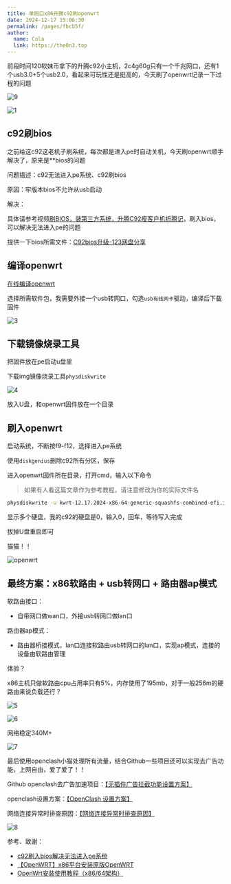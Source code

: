 ```yaml
---
title: 单网口x86升腾c92刷openwrt
date: 2024-12-17 15:06:30
permalink: /pages/fbcb5f/
author: 
  name: Cola
  link: https://the0n3.top
---
```

前段时间120软妹币拿下的升腾c92小主机，2c4g60g只有一个千兆网口，还有1个usb3.0+5个usb2.0，看起来可玩性还是挺高的，今天刷了openwrt记录一下过程的问题

![9](https://the0n3.top/medias/openwrt/9.png)

<!-- more -->


![1](https://the0n3.top/medias/openwrt/1.png)


## c92刷bios

之前给这c92这老机子刷系统，每次都是进入pe时自动关机，今天刷openwrt顺手解决了，原来是**bios的问题


问题描述：c92无法进入pe系统、c92刷bios

原因：牢版本bios不允许从usb启动

解决：

具体请参考视频[刷BIOS，装第三方系统，升腾C92瘦客户机折腾记](https://www.bilibili.com/video/BV1PN4y1P7uW/)，刷入bios，可以解决无法进入pe的问题

提供一下bios所需文件：[C92bios升级-123网盘分享](https://www.123865.com/s/eZQJTd-r4axv)


## 编译openwrt

[在线编译openwrt](https://openwrt.ai/)

选择所需软件包，我需要外接一个usb转网口，勾选`usb有线网卡`驱动，编译后下载固件

![3](https://the0n3.top/medias/openwrt/3.png)

## 下载镜像烧录工具

把固件放在pe启动u盘里

下载img镜像烧录工具`physdiskwrite`

![4](https://the0n3.top/medias/openwrt/4.png)

放入U盘，和openwrt固件放在一个目录

## 刷入openwrt

启动系统，不断按f9-f12，选择进入pe系统

使用`diskgenius`删除c92所有分区，保存

进入openwrt固件所在目录，打开cmd，输入以下命令

> 如果有人看这篇文章作为参考教程，请注意修改为你的实际文件名

```bash
physdiskwrite -u kwrt-12.17.2024-x86-64-generic-squashfs-combined-efi.img
```

显示多个硬盘，我的c92的硬盘是0，输入0，回车，等待写入完成

拔掉U盘重启即可


猫猫！！

![openwrt](https://the0n3.top/medias/openwrt/openwrt.png)


## 最终方案：x86软路由 + usb转网口 + 路由器ap模式

软路由接口：

- 自带网口做wan口，外接usb转网口做lan口

路由器ap模式：

- 路由器桥接模式，lan口连接软路由usb转网口的lan口，实现ap模式，连接的设备由软路由管理

体验？

x86主机只做软路由cpu占用率只有5%，内存使用了195mb，对于一般256m的硬路由来说负载还行？

![5](https://the0n3.top/medias/openwrt/5.png)

![6](https://the0n3.top/medias/openwrt/6.png)

网络稳定340M+

![7](https://the0n3.top/medias/openwrt/7.png)

最后使用openclash小猫处理所有流量，结合Github一些项目还可以实现去广告功能，上网自由，爱了爱了！！

Github openclash去广告加速项目：[【无插件广告拦截功能设置方案】](https://github.com/Aethersailor/Custom_OpenClash_Rules/wiki/%E6%97%A0%E6%8F%92%E4%BB%B6%E5%B9%BF%E5%91%8A%E6%8B%A6%E6%88%AA%E5%8A%9F%E8%83%BD%E8%AE%BE%E7%BD%AE%E6%96%B9%E6%A1%88)

openclash设置方案：[【OpenClash 设置方案】](https://github.com/Aethersailor/Custom_OpenClash_Rules/wiki/OpenClash-%E8%AE%BE%E7%BD%AE%E6%96%B9%E6%A1%88)

网络连接异常时排查原因：[【网络连接异常时排查原因】](https://github.com/vernesong/OpenClash/wiki/%E7%BD%91%E7%BB%9C%E8%BF%9E%E6%8E%A5%E5%BC%82%E5%B8%B8%E6%97%B6%E6%8E%92%E6%9F%A5%E5%8E%9F%E5%9B%A0)


![8](https://the0n3.top/medias/openwrt/8.png)

参考、致谢：

- [c92刷入bios解决无法进入pe系统](https://www.bilibili.com/video/BV1PN4y1P7uW/)
- [【OpenWRT】x86平台安装原版OpenWRT](https://blog.csdn.net/u012153104/article/details/136846165)
- [OpenWrt安装使用教程（x86/64架构）](https://blog.csdn.net/qq_54664893/article/details/131772027)